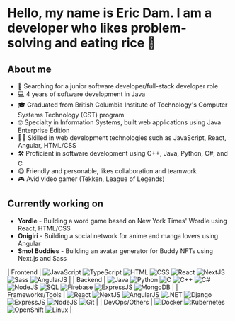 # Hello, my name is Eric Dam. I am a developer who likes problem-solving and eating rice 👋

## About me
- 🔎 Searching for a junior software developer/full-stack developer role
- 💻 4 years of software development in Java
- 🎓 Graduated from British Columbia Institute of Technology's Computer Systems Technology (CST) program
- 🤓 Specialty in Information Systems, built web applications using Java Enterprise Edition
- 🐱‍💻 Skilled in web development technologies such as JavaScript, React, Angular, HTML/CSS
- 🛠️ Proficient in software development using C++, Java, Python, C#, and C
- 😋 Friendly and personable, likes collaboration and teamwork
- 🎮 Avid video gamer (Tekken, League of Legends)

## Currently working on
- **Yordle** - Building a word game based on New York Times' Wordle using React, HTML/CSS
- **Onigiri** - Building a social network for anime and manga lovers using Angular
- **Smol Buddies** - Building an avatar generator for Buddy NFTs using Next.js and Sass

| Frontend | ![JavaScript](https://user-images.githubusercontent.com/45437685/176979047-bae193ce-a461-4d59-b95d-9a6165ceaa7b.png) ![TypeScript](https://user-images.githubusercontent.com/45437685/176979107-0581c21e-2c21-428d-95c0-9fd9c3f9d3d3.png) ![HTML](https://user-images.githubusercontent.com/45437685/176979160-54e6e642-f834-404b-8c50-21faeb32d302.png) ![CSS](https://user-images.githubusercontent.com/45437685/176979181-47c59d71-185e-4c64-9fe8-e6c49aea6b23.png) ![React](https://user-images.githubusercontent.com/45437685/176979210-b6025035-0a50-4835-ba7b-7cff5e664515.png) ![NextJS](https://user-images.githubusercontent.com/45437685/176979240-6317c8bd-0d45-4cdc-9b57-61e42e96b36d.png) ![Sass](https://user-images.githubusercontent.com/45437685/176979294-9a336493-c0db-4bdf-bbb5-9f7c3a9e0748.png) ![AngularJS](https://user-images.githubusercontent.com/45437685/176979679-eef18e24-e17f-4c16-b9d8-91b34ba3d1d5.png) |
| Backend | ![Java](https://user-images.githubusercontent.com/45437685/176979360-dd575203-2b54-41df-94f7-0f1b8a631369.png) ![Python](https://user-images.githubusercontent.com/45437685/176979384-85205039-6508-446c-82fc-f3df644df126.png) ![C](https://user-images.githubusercontent.com/45437685/176979398-f2a34e43-0cd5-42f1-ae2a-ee9a5dcae79a.png) ![C++](https://user-images.githubusercontent.com/45437685/176979415-5f2e8945-dc4e-4c10-afbc-bfba293929c4.png) ![C#](https://user-images.githubusercontent.com/45437685/176979433-a148caa7-3d73-49ff-b603-954c0370b7a3.png) ![NodeJS](https://user-images.githubusercontent.com/45437685/176979448-c810fa67-ad6b-4ce1-b1e0-9f5ef08784b3.png) ![SQL](https://user-images.githubusercontent.com/45437685/176979487-68b36b91-6ac1-42a5-9715-f7be885f7e07.png) ![Firebase](https://user-images.githubusercontent.com/45437685/176979497-fd7c8472-6c88-4a40-8984-8ed2f7e61d71.png) ![ExpressJS](https://user-images.githubusercontent.com/45437685/176979589-6c147b9f-f11a-4f20-98f7-f9c12e365ecb.png) ![MongoDB](https://user-images.githubusercontent.com/45437685/176979634-dc95bd85-8f6c-4a9e-b8fe-aabb8130fdcc.png) |
| Frameworks/Tools | ![React](https://user-images.githubusercontent.com/45437685/176979210-b6025035-0a50-4835-ba7b-7cff5e664515.png) ![NextJS](https://user-images.githubusercontent.com/45437685/176979240-6317c8bd-0d45-4cdc-9b57-61e42e96b36d.png) ![AngularJS](https://user-images.githubusercontent.com/45437685/176979679-eef18e24-e17f-4c16-b9d8-91b34ba3d1d5.png) ![.NET](https://user-images.githubusercontent.com/45437685/176979771-52d7f540-6ed5-4d4c-a6cc-d260946bc0b8.png) ![Django](https://user-images.githubusercontent.com/45437685/176979784-78fc4ce4-1547-43b5-b402-f8ccf3d7735b.png) ![ExpressJS](https://user-images.githubusercontent.com/45437685/176979589-6c147b9f-f11a-4f20-98f7-f9c12e365ecb.png) ![NodeJS](https://user-images.githubusercontent.com/45437685/176979448-c810fa67-ad6b-4ce1-b1e0-9f5ef08784b3.png) ![Git](https://user-images.githubusercontent.com/45437685/176979812-39707130-9834-4089-9412-417b9cf1d212.png) |
| DevOps/Others | ![Docker](https://user-images.githubusercontent.com/45437685/176979842-1a8e79e9-e899-4e6b-921c-5f1bb63f03fa.png) ![Kubernetes](https://user-images.githubusercontent.com/45437685/176979862-8e125162-2a0e-4898-8529-ff2d712e83ce.png) ![OpenShift](https://user-images.githubusercontent.com/45437685/176979877-bae12867-346f-4437-ade0-ce70fc92f15a.png) ![Linux](https://user-images.githubusercontent.com/45437685/176979892-dc2002f6-24eb-4e0e-b1ab-8623479cab6a.png) |

























<!--
**RiceDam/RiceDam** is a ✨ _special_ ✨ repository because its `README.md` (this file) appears on your GitHub profile.

Here are some ideas to get you started:

- 🔭 I’m currently working on ...
- 🌱 I’m currently learning ...
- 👯 I’m looking to collaborate on ...
- 🤔 I’m looking for help with ...
- 💬 Ask me about ...
- 📫 How to reach me: ...
- 😄 Pronouns: ...
- ⚡ Fun fact: ...
-->
